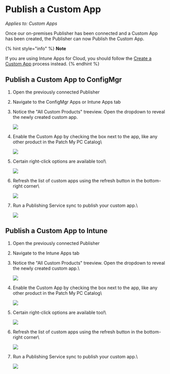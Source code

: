 # Publish a Custom App

_Applies to: Custom Apps_

Once our on-premises Publisher has been connected and a Custom App has been created, the Publisher can now Publish the Custom App.

{% hint style="info" %}
**Note**

If you are using Intune Apps for Cloud, you should follow the [Create a Custom App](create-a-custom-app/) process instead.
{% endhint %}

## Publish a Custom App to ConfigMgr

1. Open the previously connected Publisher
2. Navigate to the ConfigMgr Apps or Intune Apps tab
3.  Notice the "All Custom Products" treeview. Open the dropdown to reveal the newly created custom app.

    ![](../../_images/12treeview.png%20"")


4.  Enable the Custom App by checking the box next to the app, like any other product in the Patch My PC Catalog\


    ![](../../_images/13EnableProduct.png%20"")
5.  Certain right-click options are available too!\


    ![](../../_images/14rightclickoptions.png%20"")
6.  Refresh the list of custom apps using the refresh button in the bottom-right corner\


    ![](../../_images/15Refresh.png%20"")
7.  Run a Publishing Service sync to publish your custom app.\


    ![](../../_images/16ConfigMgrAppCreated.png%20"")



## Publish a Custom App to Intune

1. Open the previously connected Publisher
2. Navigate to the Intune Apps tab
3.  Notice the "All Custom Products" treeview. Open the dropdown to reveal the newly created custom app.\


    ![](../../_images/17IntuneApps.png%20"")
4.  Enable the Custom App by checking the box next to the app, like any other product in the Patch My PC Catalog\


    ![](../../_images/18SelectApps.png%20"")
5.  Certain right-click options are available too!\


    ![](../../_images/09RightCLickOptions.png%20"")
6.  Refresh the list of custom apps using the refresh button in the bottom-right corner\


    ![](../../_images/20Refreshbutton.png%20"")
7.  Run a Publishing Service sync to publish your custom app.\


    ![](../../_images/21Success.png%20"")
